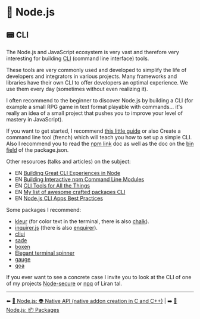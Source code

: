 # 🐢 Node.js

## 📟 CLI

The Node.js and JavaScript ecosystem is very vast and therefore very interesting for building [CLI](https://www.codecademy.com/articles/command-line-interface) (command line interface) tools.

These tools are very commonly used and developed to simplify the life of developers and integrators in various projects. Many frameworks and libraries have their own CLI to offer developers an optimal experience. We use them every day (sometimes without even realizing it).

I often recommend to the beginner to discover Node.js by building a CLI (for example a small RPG game in text format playable with commands... it's really an idea of a small project that pushes you to improve your level of mastery in JavaScript).

If you want to get started, I recommend [this little guide](https://x-team.com/blog/a-guide-to-creating-a-nodejs-command/) or also Create a command line tool (french) which will teach you how to set up a simple CLI. Also I recommend you to read the [npm link](https://docs.npmjs.com/cli/v6/commands/npm-link) doc as well as the doc on the [bin field](https://docs.npmjs.com/cli/v6/configuring-npm/package-json#bin) of the package.json.

Other resources (talks and articles) on the subject:

- EN [Building Great CLI Experiences in Node](https://www.youtube.com/watch?v=Izx3-KSuaM8&list=PLfMzBWSH11xaZvhv1X5Fq1H-oMdnAtG6k&index=45)
- EN [Building Interactive npm Command Line Modules](https://www.youtube.com/watch?v=QLat0Y3jqUA)
- EN [CLI Tools for All the Things](https://www.youtube.com/watch?v=E0Oz5s9ZjKY)
- EN [My list of awesome crafted packages CLI](https://github.com/fraxken/awesome-crafted-nodejs#cli-tty-etc)
- EN [Node.js CLI Apps Best Practices](https://github.com/lirantal/nodejs-cli-apps-best-practices)

Some packages I recommend:

- [kleur](https://github.com/lukeed/kleur) (for color text in the terminal, there is also [chalk](https://github.com/chalk/chalk)).
- [inquirer.js](https://github.com/SBoudrias/Inquirer.js) (there is also [enquirer](https://github.com/enquirer/enquirer)).
- [cliui](https://github.com/yargs/cliui)
- [sade](https://github.com/lukeed/sade)
- [boxen](https://github.com/sindresorhus/boxen)
- [Elegant terminal spinner](https://github.com/sindresorhus/ora)
- [gauge](https://github.com/npm/gauge)
- [qoa](https://github.com/klaussinani/qoa)

If you ever want to see a concrete case I invite you to look at the CLI of one of my projects [Node-secure](https://github.com/ES-Community/nsecure) or [npq](https://github.com/lirantal/npq) of Liran tal.

---

⬅️ [🐢 Node.js: 👽 Native API (native addon creation in C and C++)](./native-api.md) |
➡️ [🐢 Node.js: 📦 Packages](./packages.md)